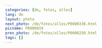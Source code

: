 ```yaml
---
categories: [de, fotos, alles]
lang: de
layout: photo
next_photo: /de/fotos/alles/P0000336.html
picname: P0000019
prev_photo: /de/fotos/alles/P0000250.html
tags: []
---
```

